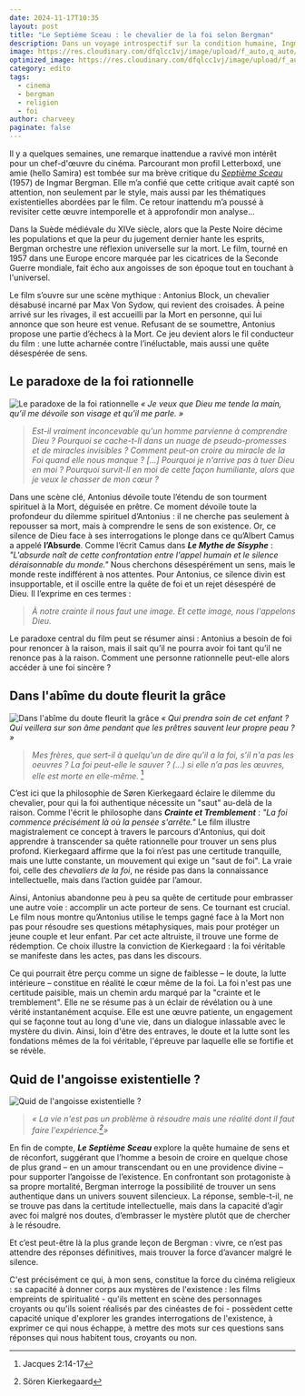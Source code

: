 ```yaml
---
date: 2024-11-17T10:35
layout: post
title: "Le Septième Sceau : le chevalier de la foi selon Bergman"
description: Dans un voyage introspectif sur la condition humaine, Ingmar Bergman dépeint le désir humain de trouver un sens dans un monde obscurci par la réalité inexorable de la mort...
image: https://res.cloudinary.com/dfqlcc1vj/image/upload/f_auto,q_auto/v1731888112/The%20Seventh%20Seal/5seventh_seal_m3ijux.jpg
optimized_image: https://res.cloudinary.com/dfqlcc1vj/image/upload/f_auto,q_auto,c_lfill,w_640,ar_16:9/v1731888112/The%20Seventh%20Seal/5seventh_seal_m3ijux.jpg
category: edito
tags:
  - cinema
  - bergman
  - religion
  - foi
author: charveey
paginate: false
---
```

Il y a quelques semaines, une remarque inattendue a ravivé mon intérêt pour un chef-d'œuvre du cinéma. Parcourant mon profil Letterboxd, une amie (hello Samira) est tombée sur ma brève critique du _[Septième Sceau](https://letterboxd.com/charveey/film/the-seventh-seal/)_ (1957) de Ingmar Bergman. Elle m’a confié que cette critique avait capté son attention, non seulement par le style, mais aussi par les thématiques existentielles abordées par le film. Ce retour inattendu m’a poussé à revisiter cette œuvre intemporelle et à approfondir mon analyse…

Dans la Suède médiévale du XIVe siècle, alors que la Peste Noire décime les populations et que la peur du jugement dernier hante les esprits, Bergman orchestre une réflexion universelle sur la mort. Le film, tourné en 1957 dans une Europe encore marquée par les cicatrices de la Seconde Guerre mondiale, fait écho aux angoisses de son époque tout en touchant à l'universel.

Le film s’ouvre sur une scène mythique : Antonius Block, un chevalier désabusé incarné par Max Von Sydow, qui revient des croisades. À peine arrivé sur les rivages, il est accueilli par la Mort en personne, qui lui annonce que son heure est venue. Refusant de se soumettre, Antonius propose une partie d’échecs à la Mort. Ce jeu devient alors le fil conducteur du film : une lutte acharnée contre l’inéluctable, mais aussi une quête désespérée de sens.

## Le paradoxe de la foi rationnelle

![Le paradoxe de la foi rationnelle](https://res.cloudinary.com/dfqlcc1vj/image/upload/f_auto,q_auto/v1731888112/The%20Seventh%20Seal/2seventh_seal_jvwebd.jpg)
_« Je veux que Dieu me tende la main, qu’il me dévoile son visage et qu’il me parle. »_

> _Est-il vraiment inconcevable qu'un homme parvienne à comprendre Dieu ? Pourquoi se cache-t-Il dans un nuage de pseudo-promesses et de miracles invisibles ? Comment peut-on croire au miracle de la Foi quand elle nous manque ? [...] Pourquoi je n'arrive pas à tuer Dieu en moi ? Pourquoi survit-Il en moi de cette façon humiliante, alors que je veux le chasser de mon cœur ?_

Dans une scène clé, Antonius dévoile toute l’étendu de son tourment spirituel à la Mort, déguisée en prêtre. Ce moment dévoile toute la profondeur du dilemme spirituel d’Antonius : il ne cherche pas seulement à repousser sa mort, mais à comprendre le sens de son existence. Or, ce silence de Dieu face à ses interrogations le plonge dans ce qu’Albert Camus a appelé **l’Absurde**. Comme l’écrit Camus dans ***Le Mythe de Sisyphe*** : _"L'absurde naît de cette confrontation entre l'appel humain et le silence déraisonnable du monde."_ Nous cherchons désespérément un sens, mais le monde reste indifférent à nos attentes. Pour Antonius, ce silence divin est insupportable, et il oscille entre la quête de foi et un rejet désespéré de Dieu. Il l’exprime en ces termes :
> _À notre crainte il nous faut une image. Et cette image, nous l'appelons Dieu._

Le paradoxe central du film peut se résumer ainsi : Antonius a besoin de foi pour renoncer à la raison, mais il sait qu’il ne pourra avoir foi tant qu’il ne renonce pas à la raison. Comment une personne rationnelle peut-elle alors accéder à une foi sincère ?

## Dans l'abîme du doute fleurit la grâce

![Dans l'abîme du doute fleurit la grâce](https://res.cloudinary.com/dfqlcc1vj/image/upload/f_auto,q_auto/v1731888114/The%20Seventh%20Seal/4seventh_seal_gibmpc.jpg)
_« Qui prendra soin de cet enfant ? Qui veillera sur son âme pendant que les prêtres sauvent leur propre peau ? »_

> _Mes frères, que sert-il à quelqu'un de dire qu'il a la foi, s'il n'a pas les oeuvres ? La foi peut-elle le sauver ? (…) si elle n’a pas les œuvres, elle est morte en elle-même._ [^1]

C’est ici que la philosophie de Søren Kierkegaard éclaire le dilemme du chevalier, pour qui la foi authentique nécessite un "saut" au-delà de la raison. Comme l'écrit le philosophe dans ***Crainte et Tremblement*** : _"La foi commence précisément là où la pensée s'arrête."_ Le film illustre magistralement ce concept à travers le parcours d'Antonius, qui doit apprendre à transcender sa quête rationnelle pour trouver un sens plus profond. Kierkegaard affirme que la foi n’est pas une certitude tranquille, mais une lutte constante, un mouvement qui exige un "saut de foi". La vraie foi, celle des _chevaliers de la foi_, ne réside pas dans la connaissance intellectuelle, mais dans l’action guidée par l’amour.

Ainsi, Antonius abandonne peu à peu sa quête de certitude pour embrasser une autre voie : accomplir un acte porteur de sens. Ce tournant est crucial. Le film nous montre qu’Antonius utilise le temps gagné face à la Mort non pas pour résoudre ses questions métaphysiques, mais pour protéger un jeune couple et leur enfant. Par cet acte altruiste, il trouve une forme de rédemption. Ce choix illustre la conviction de Kierkegaard : la foi véritable se manifeste dans les actes, pas dans les discours.

Ce qui pourrait être perçu comme un signe de faiblesse – le doute, la lutte intérieure – constitue en réalité le cœur même de la foi. La foi n'est pas une certitude paisible, mais un chemin ardu marqué par la "crainte et le tremblement". Elle ne se résume pas à un éclair de révélation ou à une vérité instantanément acquise. Elle est une œuvre patiente, un engagement qui se façonne tout au long d'une vie, dans un dialogue inlassable avec le mystère du divin. Ainsi, loin d'être des entraves, le doute et la lutte sont les fondations mêmes de la foi véritable, l'épreuve par laquelle elle se fortifie et se révèle.

## Quid de l'angoisse existentielle ?

![Quid de l'angoisse existentielle ?](https://res.cloudinary.com/dfqlcc1vj/image/upload/f_auto,q_auto/v1731888114/The%20Seventh%20Seal/12seventh_seal_iyvipy.jpg)

> _« La vie n'est pas un problème à résoudre mais une réalité dont il faut faire l'expérience.[^2]»_

En fin de compte, ***Le Septième Sceau*** explore la quête humaine de sens et de réconfort, suggérant que l’homme a besoin de croire en quelque chose de plus grand – en un amour transcendant ou en une providence divine – pour supporter l’angoisse de l’existence. En confrontant son protagoniste à sa propre mortalité, Bergman interroge la possibilité de trouver un sens authentique dans un univers souvent silencieux. La réponse, semble-t-il, ne se trouve pas dans la certitude intellectuelle, mais dans la capacité d’agir avec foi malgré nos doutes, d’embrasser le mystère plutôt que de chercher à le résoudre.

Et c’est peut-être là la plus grande leçon de Bergman : vivre, ce n’est pas attendre des réponses définitives, mais trouver la force d’avancer malgré le silence.

C'est précisément ce qui, à mon sens, constitue la force du cinéma religieux : sa capacité à donner corps aux mystères de l'existence : les films empreints de spiritualité - qu'ils mettent en scène des personnages croyants ou qu'ils soient réalisés par des cinéastes de foi - possèdent cette capacité unique d'explorer les grandes interrogations de l'existence, à exprimer ce qui nous échappe, à mettre des mots sur ces questions sans réponses qui nous habitent tous, croyants ou non.

[^1]: Jacques 2:14-17
[^2]: Sören Kierkegaard
